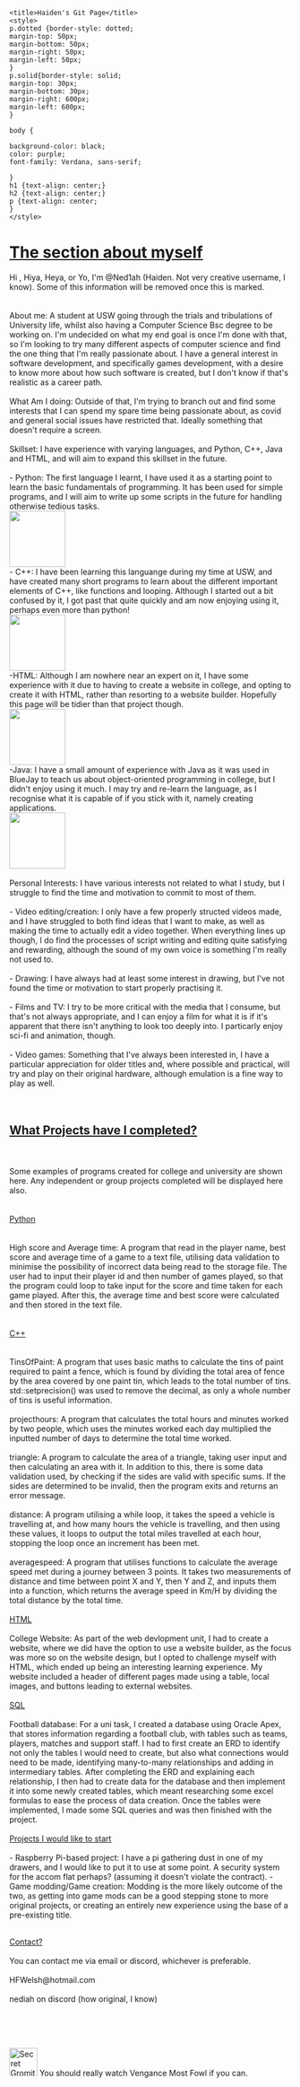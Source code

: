 <!DOCTYPE html>
<html>
<head>
<meta name="viewport" content="width=device-width, initial-scale=1.0">

	<title>Haiden's Git Page</title>
	<style>
	p.dotted {border-style: dotted;
	margin-top: 50px;
	margin-bottom: 50px;
	margin-right: 50px;
	margin-left: 50px;
	}
	p.solid{border-style: solid;
	margin-top: 30px;
	margin-bottom: 30px;
	margin-right: 600px;
	margin-left: 600px;
	}
	
	body {

	background-color: black;
	color: purple;
	font-family: Verdana, sans-serif;
	
	}
	h1 {text-align: center;}
	h2 {text-align: center;}
	p {text-align: center;
	}
	</style>
<head>
<h1><u>The section about myself</u></h1>
<p class="dotted">Hi , Hiya, Heya, or Yo, I'm @Ned1ah (Haiden. Not very creative username, I know). Some of this information will be removed once this is marked.
<br>
<br>
<br>
About me: A student at USW going through the trials and tribulations of University life, whilst also having a Computer Science Bsc degree to be working on.
 I'm undecided on what my end goal is once I'm done with that, so I'm looking to try many different aspects of computer science and find
 the one thing that I'm really passionate about. I have a general interest in software development, and specifically games development, with
 a desire to know more about how such software is created, but I don't know if that's realistic as a career path.
 <br>
 <br>
What Am I doing: Outside of that, I'm trying to branch out and find some interests that I can spend my spare time being passionate about, as covid and general 
social issues have restricted that. Ideally something that doesn't require a screen.
 <br>
 <br>
 Skillset: I have experience with varying languages, and Python, C++, Java and HTML, and will aim to expand this skillset in the future.
 <br>
 <br>
 - Python: The first language I learnt, I have used it as a starting point to learn the basic fundamentals of programming. It has been used for simple programs, and I will aim to write
up some scripts in the future for handling otherwise tedious tasks.
 <br>
  <img src = "https://upload.wikimedia.org/wikipedia/commons/c/c3/Python-logo-notext.svg" alt "PythonLogo" style="width:100px;height:100px;">
 <br>
 - C++: I have been learning this languange during my time at USW, and have created many short programs to learn about the different important elements of C++, like functions and looping.
 Although I started out a bit confused by it, I got past that quite quickly and am now enjoying using it, perhaps even more than python!
 <br>
   <img src = "https://upload.wikimedia.org/wikipedia/commons/1/18/ISO_C%2B%2B_Logo.svg" alt "C++Logo" style="width:100px;height:100px;">
 <br>
 -HTML: Although I am nowhere near an expert on it, I have some experience with it due to having to create a website in college, and opting to create it with HTML, rather than
 resorting to a website builder. Hopefully this page will be tidier than that project though.
<br>
  <img src = "https://upload.wikimedia.org/wikipedia/commons/thumb/6/61/HTML5_logo_and_wordmark.svg/1280px-HTML5_logo_and_wordmark.svg.png" alt "HTMLLogo" style="width:100px;height:100px;">
<br>
-Java:  I have a small amount of experience with Java as it was used in BlueJay to teach us about object-oriented programming in college, but I didn't enjoy using it much. I 
may try and re-learn the language, as I recognise what it is capable of if you stick with it, namely creating applications.
  <br>
  <img src = "https://upload.wikimedia.org/wikipedia/en/thumb/3/30/Java_programming_language_logo.svg/800px-Java_programming_language_logo.svg.png" alt "JavaLogo" style="width:100px;height:100px;">
  <br>
  <br>
  Personal Interests: I have various interests not related to what I study, but I struggle to find the time and motivation to commit to most of them.
<br>
<br>
  - Video editing/creation: I only have a few properly structed videos made, and I have struggled to both find ideas that I want to make, as well as making the time
  to actually edit a video together. When everything lines up though, I do find the processes of script writing and editing quite satisfying and rewarding, 
  although the sound of my own voice is something I'm really not used to.
  <br>
  <br>
  - Drawing: I have always had at least some interest in drawing, but I've not found the time or motivation to start properly practising it.
  <br>
<br>
  - Films and TV: I try to be more critical with the media that I consume, but that's not always appropriate, and I can enjoy a film for what it is if it's apparent
  that there isn't anything to look too deeply into. I particarly enjoy sci-fi and animation, though.
  <br>
<br>
  - Video games: Something that I've always been interested in, I have a particular appreciation for older titles and, where possible and practical, will try and
  play on their original hardware, although emulation is a fine way to play as well.
   <br>
 <br>
 <br>
 </p>
 

<h2><u>What Projects have I completed?</u></h2>
<p class="dotted">
<br>
<br>
Some examples of programs created for college and university are shown here. Any independent or group projects completed will be displayed here also.
<br>
<br>
<br>
<u>Python</u>
<br>
<br>
<br>
 High score and Average time: A program that read in the player name, best score and average time of a game to a text file, 
 utilising data validation to minimise the possibility 
 of incorrect data being read to the storage file. The user had to input their player id and then number of games played,
 so that the program could loop to take input for the score and time taken for each game played. 
 After this, the average time and best score were calculated and then stored in the text file.
<br>
<br>
<br>
<u>C++</u>
<br>
<br>
<br>
TinsOfPaint: A program that uses basic maths to calculate the tins of paint required to paint a fence, which is found by dividing the total area of fence by the area
covered by one paint tin, which leads to the total number of tins. std::setprecision() was used to remove the decimal, as only a whole number of tins is useful information.
<br>
<br>
projecthours: A program that calculates the total hours and minutes worked by two people, which uses the minutes worked each day 
multiplied the inputted number of days to determine the total time worked.
<br>
<br>
triangle: A program to calculate the area of a triangle, taking user input and then calculating an area with it.
In addition to this, there is some data validation used, by checking if the sides are valid with specific sums.
If the sides are determined to be invalid, then the program exits and returns an error message.
<br>
<br>
distance: A program utilising a while loop, it takes the speed a vehicle is travelling at, and how many
 hours the vehicle is travelling, and then using these values, it loops to output the total miles travelled 
 at each hour, stopping the loop once an increment has been met.
 <br>
 <br>
 averagespeed: A program that utilises functions to calculate the average speed met during a journey between 3 points.
 It takes two measurements of distance and time between point X and Y, then Y and Z, and inputs them into 
 a function, which returns the average speed in Km/H by dividing the total distance by the total time.
 <br>
 <br>
 <u>HTML</u>
 <br>
 <br>
 College Website: As part of the web devlopment unit, I had to create a website, where we did have the option to use a website builder, as the focus was more so on the website design,
 but I opted to challenge myself with HTML, which ended up being an interesting learning experience. My website included a header of different pages made using a table, 
 local images, and buttons leading to external websites.
 <br>
 <br>
 <u>SQL</u>
 <br>
 <br>
 Football database: For a uni task, I created a database using Oracle Apex, that stores information regarding a football club, with tables such as teams, players, matches and support staff.
 I had to first create an ERD to identify not only the tables I would need to create, but also what connections would need to be made, identifying many-to-many relationships
 and adding in intermediary tables. After completing the ERD and explaining each relationship, I then had to create data for the database and then implement it into some newly created
 tables, which meant researching some excel formulas to ease the process of data creation. Once the tables were implemented, I made some SQL queries and was then finished with the project.
 
 <br>
 <br>
 <u>Projects I would like to start</u>
 <br>
 <br>
 - Raspberry Pi-based project: I have a pi gathering dust in one of my drawers, and I would like to put it to use at some point. A security system for the accom flat perhaps? 
 (assuming it doesn't violate the contract).
 - Game modding/Game creation: Modding is the more likely outcome of the two, as getting into game mods can be a good stepping stone to more original projects, or creating an entirely 
 new experience using the base of a pre-existing title.
 <br>
 <br>
 </p>
 <p class= "solid">
 <u>Contact?</u>
 <br>
 <br>
You can contact me via email or discord, whichever is preferable.
<br>
<br>
HFWelsh@hotmail.com
<br>
<br>
nediah on discord (how original, I know)
 </p>
 <br>
 <br>
 <br>
 
 <p><img src = "https://media.tenor.com/QOXsd9GNg4QAAAAi/gromit-wallace.gif" alt = "Secret Gromit mug gif" style = "width:50px;height:50px;">
 You should really watch Vengance Most Fowl if you can.</p>



<!---
Hi Jenni
--->
